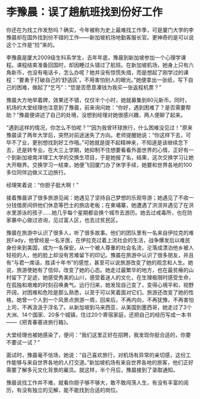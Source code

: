 # 李豫晨：误了趟航班找到份好工作

你还在为找工作发愁吗？确实，今年被称为史上最难找工作季，可是厦门大学的李豫晨却在国外找到份不错的工作——新加坡机场地勤客服长官。更神奇的是可以说这个工作是“捡”来的。 

李豫晨是厦大2009级生科系学生，去年年底，豫晨到新加坡参加一个心理学课程。课程结束准备回国时，却因睡过头错过了航班。在新加坡机场，她身上只有六角新币，也没有电话卡，怎么办呢？她并没有惊慌失措，而是想起了刚学过的课程：“要勇于打破自己的‘舒适区’，不用害怕别人的眼光。”她便拿出一张纸，写下自己的困难，做起了“乞丐”：“您是否愿意凑钱为我买一张返程机票？” 

豫晨大方地举着牌，效果还不错，仅仅半个小时，她就募集到80元新币。同时，机场的大堂经理也注意到了豫晨，前来询问她：“你好，遇到困难了？是否需要帮助？”豫晨便讲述了自己的处境，没想到经理对她很感兴趣，两人便聊了起来。 

“遇到这样的情况，你怎么不怕呢？”“因为我曾环球旅行，什么困难没见过！”原来豫晨读了两年大学后，突然对前途迷失了方向。老师提醒她说：“你这样下去，可毕不了业，更别想找到好工作哦。”可她就是提不起精神来，不知道是该继续念下去，还是转专业。在大三上学期，她抑制不住想要看看外面世界的心情，正好有一个到新加坡南洋理工大学的交换生项目，于是她报了名，结果，这次交换学习让她大开眼界。交换学习一结束，她便飞回厦门办了休学手续，她要和世界各地的100多位同伴边做义工边旅行。 

经理笑着说：“你胆子挺大啊！” 

接着豫晨讲了很多旅游见闻：她遇见了坚持自己梦想的乐观导游；她遇见了不收一分钱借房间供他们休息等巴士的旅店老板；在柬埔寨，她遭遇了洪涝并遇见了在洪水里游泳的孩子……她几乎每个星期都会换个城市去游历。她去过戒毒所，也在防家暴中心做过咨询，见过富人区，也去过贫民区。 

豫晨在旅游中认识了很多人，听了很多故事。他们的团队里有一名来自伊拉克的难民Fady，他曾经是一名牙医，在伊拉克过着上流社会的生活，战争爆发后以难民身份来到美国，成为一名保安。从一个被人尊重的社会名流，沦落成漂泊他乡被人轻视的人，他的脸上却没有苦难留下的印记。豫晨在旅游中认识了很多朋友，并且有“与君一席话，胜读十年书”的感觉，甚至可以说旅游改变了她的观念和人生。她说，旅游使她有了信仰，改变了她的心态。她走过最繁华的地方，也在最贫瘠的山村留下了足迹，她感受秀美的山川，感受着迷人的文化，在生理极限时感受生命，在孤独和艰难的时刻召唤勇气。远行归来，她发现自己变了，变得心境平和，视野开阔，对困难和危险是那么熟悉，以至于可以笑着面对它们。旅游还改变了她的性格，她曾一个人到一个风景点旅游一周，回来后，不再内向，不再犹豫，不再害怕上司，不再汲汲于浮名了。从新加坡到马来西亚，从美国到墨西哥，她走过了3个大洲、14个国家、20多个城镇，住过20个寄宿家庭，还把自己的经历写成一本书——《把青春塞进旅行箱》。 

大堂经理也被她感染了，便问：“我们这里正好在招聘，我发现你挺合适的，你要不要试一试？” 

面试时，豫晨毫不怯场，她说：“自己喜欢旅行，对机场有异常的亲切感，这份工作能够与来自世界各地的人打交道。”新加坡机场有来自世界各地的旅客，他们正好需要了解多元文化背景的雇员。就这样，半个月后，豫晨接到了录取通知。 

豫晨说找工作并不难，就看你胆子够不够大，敢不敢闯荡人生，有没有丰富的阅历，有没有独立的见解，能不能找到合适的岗位。